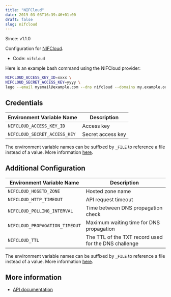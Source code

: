 ```yaml
---
title: "NIFCloud"
date: 2019-03-03T16:39:46+01:00
draft: false
slug: nifcloud
---
```


<!-- THIS DOCUMENTATION IS AUTO-GENERATED. PLEASE DO NOT EDIT. -->
<!-- providers/dns/nifcloud/nifcloud.toml -->
<!-- THIS DOCUMENTATION IS AUTO-GENERATED. PLEASE DO NOT EDIT. -->

Since: v1.1.0

Configuration for [NIFCloud](https://www.nifcloud.com/).


<!--more-->

- Code: `nifcloud`

Here is an example bash command using the NIFCloud provider:

```bash
NIFCLOUD_ACCESS_KEY_ID=xxxx \
NIFCLOUD_SECRET_ACCESS_KEY=yyyy \
lego --email myemail@example.com --dns nifcloud --domains my.example.org run
```




## Credentials

| Environment Variable Name | Description |
|-----------------------|-------------|
| `NIFCLOUD_ACCESS_KEY_ID` | Access key |
| `NIFCLOUD_SECRET_ACCESS_KEY` | Secret access key |

The environment variable names can be suffixed by `_FILE` to reference a file instead of a value.
More information [here](/lego/dns/#configuration-and-credentials).


## Additional Configuration

| Environment Variable Name | Description |
|--------------------------------|-------------|
| `NIFCLOUD_HOSETD_ZONE` | Hosted zone name |
| `NIFCLOUD_HTTP_TIMEOUT` | API request timeout |
| `NIFCLOUD_POLLING_INTERVAL` | Time between DNS propagation check |
| `NIFCLOUD_PROPAGATION_TIMEOUT` | Maximum waiting time for DNS propagation |
| `NIFCLOUD_TTL` | The TTL of the TXT record used for the DNS challenge |

The environment variable names can be suffixed by `_FILE` to reference a file instead of a value.
More information [here](/lego/dns/#configuration-and-credentials).




## More information

- [API documentation](https://mbaas.nifcloud.com/doc/current/rest/common/format.html)

<!-- THIS DOCUMENTATION IS AUTO-GENERATED. PLEASE DO NOT EDIT. -->
<!-- providers/dns/nifcloud/nifcloud.toml -->
<!-- THIS DOCUMENTATION IS AUTO-GENERATED. PLEASE DO NOT EDIT. -->
